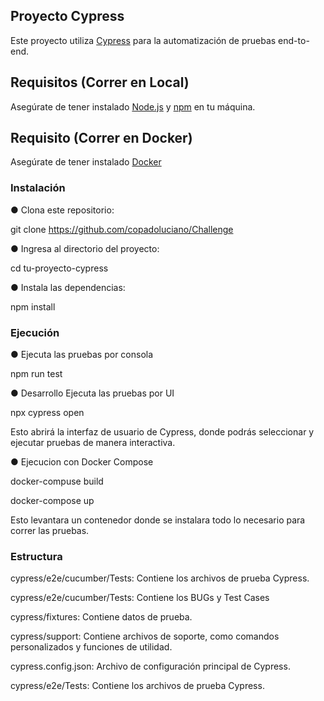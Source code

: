 ## Proyecto Cypress

Este proyecto utiliza [Cypress](https://www.cypress.io/) para la automatización de pruebas end-to-end.

## Requisitos (Correr en Local)

Asegúrate de tener instalado [Node.js](https://nodejs.org/) y [npm](https://www.npmjs.com/) en tu máquina.

## Requisito (Correr en Docker)

Asegúrate de tener instalado [Docker](https://www.docker.com/)

### Instalación

 ● Clona este repositorio:
 
 git clone https://github.com/copadoluciano/Challenge

 ● Ingresa al directorio del proyecto:
 
  cd tu-proyecto-cypress

 ● Instala las dependencias:
 
  npm install

### Ejecución

 ● Ejecuta las pruebas por consola
 
npm run test

 ● Desarrollo
Ejecuta las pruebas por UI

  npx cypress open
  
Esto abrirá la interfaz de usuario de Cypress, donde podrás seleccionar y ejecutar pruebas de manera interactiva.

 ● Ejecucion con Docker Compose
 
   docker-compuse build
   
   docker-compose up
   
Esto levantara un contenedor donde se instalara todo lo necesario para correr las pruebas.

### Estructura

cypress/e2e/cucumber/Tests: Contiene los archivos de prueba Cypress.

cypress/e2e/cucumber/Tests: Contiene los BUGs y Test Cases

cypress/fixtures: Contiene datos de prueba.

cypress/support: Contiene archivos de soporte, como comandos personalizados y funciones de utilidad.

cypress.config.json: Archivo de configuración principal de Cypress.

cypress/e2e/Tests: Contiene los archivos de prueba Cypress.
